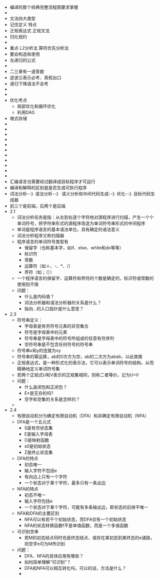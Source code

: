 - 编译的那个经典完整流程图要求掌握
-
- 文法四大类型
- 记住定义 特点
- 正规表达式 正规文法
- 归化规约
-
- 重点 L2分析法 算符优先分析法
- 要会构造和使用
- 左递归的公式
-
- 二三章有一道答题
- 逆波兰表示必考、真假出口
- 递归下降语法不会考
-
-
- 优化考点
	- 局部优化和循环优化
	- 利用DAG
- 堆式存储
-
-
-
-
-
-
-
-
-
-
-
- 汇编语言也需要经过翻译成目标程序才可运行
- 编译和解释的区别是是否生成可执行程序
- 词法分析--》语法分析--》 语义分析和中间代码生成--》优化--》目标代码生成器
- 前三个是前端，后两个是后端
- 2.1
	- 词法分析任务是指：从左到右逐个字符地对源程序进行扫描，产生一个个单词符号，把字符串形式的源程序改造为单词符号串形式的中间程序
	- 单词是程序语言的基本语法单位，具有确定的语法意义
	- 词法分析程序又称扫描器
	- 程序语言的单词符号类型有
		- 保留字（也称基本字，如if、else、while和do等等）
		- 标识符
		- 常数
		- 运算符（如＋、-、*、/）
		- 界符（如；（））
	- 一个程序语言的保留字、运算符和界符的个数是确定的，标识符或常数的使用则不限
	- 问题：
		- 什么是内码值？
		- 词法分析器和语法分析器的关系是什么？
		- 指向...的入口指针是什么意思？
- 2.3
	- 符号串定义：
		- 字母表是有穷符号元素的非空集合
		- 符号是字母表中的元素
		- 符号串是字母表中的符号所组成的任意有穷序列
		- 空符号串是不包含任何符号的符号串
	- 符号串x和y的连接为xy
	- 符号串的幂运算，ab的0次方为空，ab的二次方为abab，以此类推
	- 正规表达式，是一种形式化的表示法，它可以表示单词符号的结构，从而精确地定义单词符号集
	- 若两个正规式U和V表示的正规集相同，则称二者等价，记为U=V
	- 问题：
		- 什么是闭包和正闭包？
		- E*是无穷的吗?
		- 空字和空集的关系是怎样的？
	-
- 2.4
	- 有限自动机分为确定有限自动机（DFA）和非确定有限自动机（NFA）
	- DFA是一个五元式
		- S是有穷状态集
		- E是输入字母表
		- O是映射函数
		- s0是初始状态
		- Z是终止状态集
	- DFA的特点
		- 初态唯一
		- 输入字符不包括e
		- 有向边上只有一个字符
		- 一个状态对于某个字符，最多只有一条出边
	- NFA的特点
		- 初态不唯一
		- 输入字符包括e
		- 一个状态对于某个字符，可能有多条输出边，即状态的后继不唯一
	- NFA和DFA的主要区别
		- NFA可以有若干个初始状态，而DFA仅有一个初始状态
		- NFA的状态转换函数f不是单值函数，而是一个多值函数
	- 可识别空串
		- 若M的初态结点同时也是终态结点，或存在某初态到某终态的e通路，则空字e可为M所识别
	- 问题：
		- DFA、NFA的具体应用有哪些？
		- 如何简单理解“可识别”？
		- DFA和NFA可以相互转化吗，可以的话，方法是什么？
		-